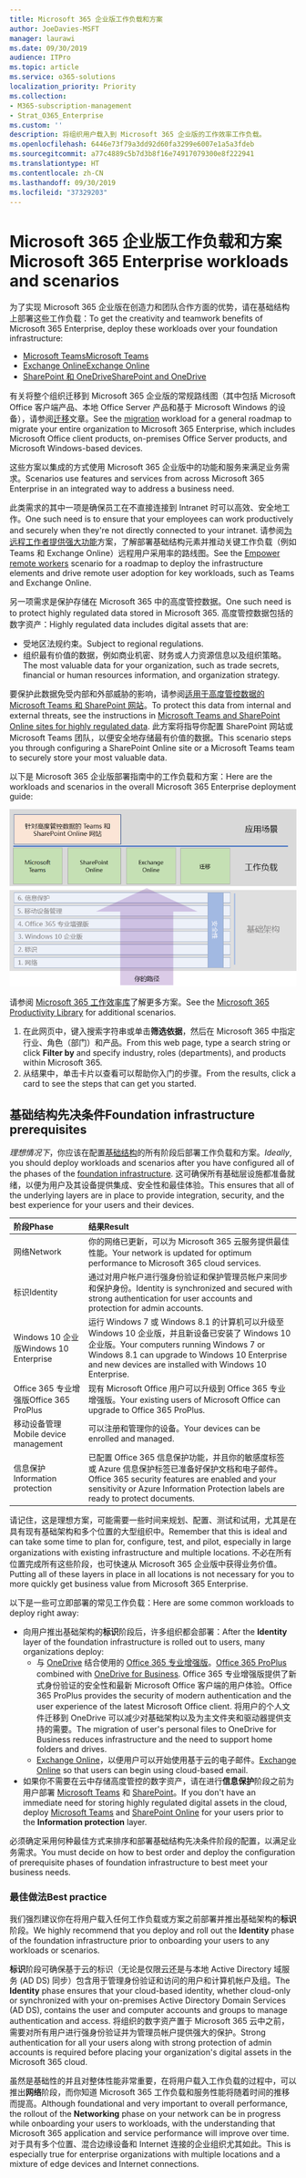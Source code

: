 ```yaml
---
title: Microsoft 365 企业版工作负载和方案
author: JoeDavies-MSFT
manager: laurawi
ms.date: 09/30/2019
audience: ITPro
ms.topic: article
ms.service: o365-solutions
localization_priority: Priority
ms.collection:
- M365-subscription-management
- Strat_O365_Enterprise
ms.custom: ''
description: 将组织用户载入到 Microsoft 365 企业版的工作效率工作负载。
ms.openlocfilehash: 6446e73f79a3dd92d60fa3299e6007e1a5a3fdeb
ms.sourcegitcommit: a77c4889c5b7d3b8f16e74917079300e8f222941
ms.translationtype: HT
ms.contentlocale: zh-CN
ms.lasthandoff: 09/30/2019
ms.locfileid: "37329203"
---
```

# <a name="microsoft-365-enterprise-workloads-and-scenarios"></a><span data-ttu-id="a0e5f-103">Microsoft 365 企业版工作负载和方案</span><span class="sxs-lookup"><span data-stu-id="a0e5f-103">Microsoft 365 Enterprise workloads and scenarios</span></span>

<span data-ttu-id="a0e5f-104">为了实现 Microsoft 365 企业版在创造力和团队合作方面的优势，请在基础结构上部署这些工作负载：</span><span class="sxs-lookup"><span data-stu-id="a0e5f-104">To get the creativity and teamwork benefits of Microsoft 365 Enterprise, deploy these workloads over your foundation infrastructure:</span></span>

- [<span data-ttu-id="a0e5f-105">Microsoft Teams</span><span class="sxs-lookup"><span data-stu-id="a0e5f-105">Microsoft Teams</span></span>](teams-workload.md)
- [<span data-ttu-id="a0e5f-106">Exchange Online</span><span class="sxs-lookup"><span data-stu-id="a0e5f-106">Exchange Online</span></span>](exchangeonline-workload.md)
- [<span data-ttu-id="a0e5f-107">SharePoint 和 OneDrive</span><span class="sxs-lookup"><span data-stu-id="a0e5f-107">SharePoint and OneDrive</span></span>](sharepoint-online-onedrive-workload.md)

<span data-ttu-id="a0e5f-108">有关将整个组织迁移到 Microsoft 365 企业版的常规路线图（其中包括 Microsoft Office 客户端产品、本地 Office Server 产品和基于 Microsoft Windows 的设备），请参阅[迁移](migration-microsoft-365-enterprise-workload.md)文章。</span><span class="sxs-lookup"><span data-stu-id="a0e5f-108">See the [migration](migration-microsoft-365-enterprise-workload.md) workload for a general roadmap to migrate your entire organization to Microsoft 365 Enterprise, which includes Microsoft Office client products, on-premises Office Server products, and Microsoft Windows-based devices.</span></span>

<span data-ttu-id="a0e5f-109">这些方案以集成的方式使用 Microsoft 365 企业版中的功能和服务来满足业务需求。</span><span class="sxs-lookup"><span data-stu-id="a0e5f-109">Scenarios use features and services from across Microsoft 365 Enterprise in an integrated way to address a business need.</span></span> 

<span data-ttu-id="a0e5f-110">此类需求的其中一项是确保员工在不直接连接到 Intranet 时可以高效、安全地工作。</span><span class="sxs-lookup"><span data-stu-id="a0e5f-110">One such need is to ensure that your employees can work productively and securely when they're not directly connected to your intranet.</span></span> <span data-ttu-id="a0e5f-111">请参阅[为远程工作者提供强大功能](empower-people-to-work-remotely.md)方案，了解部署基础结构元素并推动关键工作负载（例如 Teams 和 Exchange Online）远程用户采用率的路线图。</span><span class="sxs-lookup"><span data-stu-id="a0e5f-111">See the [Empower remote workers](empower-people-to-work-remotely.md) scenario for a roadmap to deploy the infrastructure elements and drive remote user adoption for key workloads, such as Teams and Exchange Online.</span></span>

<span data-ttu-id="a0e5f-112">另一项需求是保护存储在 Microsoft 365 中的高度管控数据。</span><span class="sxs-lookup"><span data-stu-id="a0e5f-112">One such need is to protect highly regulated data stored in Microsoft 365.</span></span> <span data-ttu-id="a0e5f-113">高度管控数据包括的数字资产：</span><span class="sxs-lookup"><span data-stu-id="a0e5f-113">Highly regulated data includes digital assets that are:</span></span>

- <span data-ttu-id="a0e5f-114">受地区法规约束。</span><span class="sxs-lookup"><span data-stu-id="a0e5f-114">Subject to regional regulations.</span></span>
- <span data-ttu-id="a0e5f-115">组织最有价值的数据，例如商业机密、财务或人力资源信息以及组织策略。</span><span class="sxs-lookup"><span data-stu-id="a0e5f-115">The most valuable data for your organization, such as trade secrets, financial or human resources information, and organization strategy.</span></span>

<span data-ttu-id="a0e5f-116">要保护此数据免受内部和外部威胁的影响，请参阅[适用于高度管控数据的 Microsoft Teams 和 SharePoint 网站](teams-sharepoint-online-sites-highly-regulated-data.md)。</span><span class="sxs-lookup"><span data-stu-id="a0e5f-116">To protect this data from internal and external threats, see the instructions in [Microsoft Teams and SharePoint Online sites for highly regulated data](teams-sharepoint-online-sites-highly-regulated-data.md).</span></span> <span data-ttu-id="a0e5f-117">此方案将指导你配置 SharePoint 网站或 Microsoft Teams 团队，以便安全地存储最有价值的数据。</span><span class="sxs-lookup"><span data-stu-id="a0e5f-117">This scenario steps you through configuring a SharePoint Online site or a Microsoft Teams team to securely store your most valuable data.</span></span>

<span data-ttu-id="a0e5f-118">以下是 Microsoft 365 企业版部署指南中的工作负载和方案：</span><span class="sxs-lookup"><span data-stu-id="a0e5f-118">Here are the workloads and scenarios in the overall Microsoft 365 Enterprise deployment guide:</span></span>

![](./media/deploy-workloads/m365-deploy-content-arch-workloads.png)

<span data-ttu-id="a0e5f-119">请参阅 [Microsoft 365 工作效率库](https://www.microsoft.com/microsoft-365/success/)了解更多方案。</span><span class="sxs-lookup"><span data-stu-id="a0e5f-119">See the [Microsoft 365 Productivity Library](https://www.microsoft.com/microsoft-365/success/) for additional scenarios.</span></span> 

1. <span data-ttu-id="a0e5f-120">在此网页中，键入搜索字符串或单击**筛选依据**，然后在 Microsoft 365 中指定行业、角色（部门）和产品。</span><span class="sxs-lookup"><span data-stu-id="a0e5f-120">From this web page, type a search string or click **Filter by** and specify industry, roles (departments), and products within Microsoft 365.</span></span>
2. <span data-ttu-id="a0e5f-121">从结果中，单击卡片以查看可以帮助你入门的步骤。</span><span class="sxs-lookup"><span data-stu-id="a0e5f-121">From the results, click a card to see the steps that can get you started.</span></span>

## <a name="foundation-infrastructure-prerequisites"></a><span data-ttu-id="a0e5f-122">基础结构先决条件</span><span class="sxs-lookup"><span data-stu-id="a0e5f-122">Foundation infrastructure prerequisites</span></span>

<span data-ttu-id="a0e5f-123">*理想情况下*，你应该在配置[基础结构](deploy-foundation-infrastructure.md)的所有阶段后部署工作负载和方案。</span><span class="sxs-lookup"><span data-stu-id="a0e5f-123">*Ideally*, you should deploy workloads and scenarios after you have configured all of the phases of the [foundation infrastructure](deploy-foundation-infrastructure.md).</span></span> <span data-ttu-id="a0e5f-124">这可确保所有基础层设施都准备就绪，以便为用户及其设备提供集成、安全性和最佳体验。</span><span class="sxs-lookup"><span data-stu-id="a0e5f-124">This ensures that all of the underlying layers are in place to provide integration, security, and the best experience for your users and their devices.</span></span>

| <span data-ttu-id="a0e5f-125">阶段</span><span class="sxs-lookup"><span data-stu-id="a0e5f-125">Phase</span></span> | <span data-ttu-id="a0e5f-126">结果</span><span class="sxs-lookup"><span data-stu-id="a0e5f-126">Result</span></span> |
|:-------|:-----|
| <span data-ttu-id="a0e5f-127">网络</span><span class="sxs-lookup"><span data-stu-id="a0e5f-127">Network</span></span> | <span data-ttu-id="a0e5f-128">你的网络已更新，可以为 Microsoft 365 云服务提供最佳性能。</span><span class="sxs-lookup"><span data-stu-id="a0e5f-128">Your network is updated for optimum performance to Microsoft 365 cloud services.</span></span> |
| <span data-ttu-id="a0e5f-129">标识</span><span class="sxs-lookup"><span data-stu-id="a0e5f-129">Identity</span></span> | <span data-ttu-id="a0e5f-130">通过对用户帐户进行强身份验证和保护管理员帐户来同步和保护身份。</span><span class="sxs-lookup"><span data-stu-id="a0e5f-130">Identity is synchronized and secured with strong authentication for user accounts and protection for admin accounts.</span></span> |
| <span data-ttu-id="a0e5f-131">Windows 10 企业版</span><span class="sxs-lookup"><span data-stu-id="a0e5f-131">Windows 10 Enterprise</span></span> | <span data-ttu-id="a0e5f-132">运行 Windows 7 或 Windows 8.1 的计算机可以升级至 Windows 10 企业版，并且新设备已安装了 Windows 10 企业版。</span><span class="sxs-lookup"><span data-stu-id="a0e5f-132">Your computers running Windows 7 or Windows 8.1 can upgrade to Windows 10 Enterprise and new devices are installed with Windows 10 Enterprise.</span></span> |
| <span data-ttu-id="a0e5f-133">Office 365 专业增强版</span><span class="sxs-lookup"><span data-stu-id="a0e5f-133">Office 365 ProPlus</span></span> | <span data-ttu-id="a0e5f-134">现有 Microsoft Office 用户可以升级到 Office 365 专业增强版。</span><span class="sxs-lookup"><span data-stu-id="a0e5f-134">Your existing users of Microsoft Office can upgrade to Office 365 ProPlus.</span></span> |
| <span data-ttu-id="a0e5f-135">移动设备管理</span><span class="sxs-lookup"><span data-stu-id="a0e5f-135">Mobile device management</span></span> | <span data-ttu-id="a0e5f-136">可以注册和管理你的设备。</span><span class="sxs-lookup"><span data-stu-id="a0e5f-136">Your devices can be enrolled and managed.</span></span> |
| <span data-ttu-id="a0e5f-137">信息保护</span><span class="sxs-lookup"><span data-stu-id="a0e5f-137">Information protection</span></span> | <span data-ttu-id="a0e5f-138">已配置 Office 365 信息保护功能，并且你的敏感度标签或 Azure 信息保护标签已准备好保护文档和电子邮件。</span><span class="sxs-lookup"><span data-stu-id="a0e5f-138">Office 365 security features are enabled and your sensitivity or Azure Information Protection labels are ready to protect documents.</span></span> |

<span data-ttu-id="a0e5f-139">请记住，这是理想方案，可能需要一些时间来规划、配置、测试和试用，尤其是在具有现有基础架构和多个位置的大型组织中。</span><span class="sxs-lookup"><span data-stu-id="a0e5f-139">Remember that this is ideal and can take some time to plan for, configure, test, and pilot, especially in large organizations with existing infrastructure and multiple locations.</span></span> <span data-ttu-id="a0e5f-140">不必在所有位置完成所有这些阶段，也可快速从 Microsoft 365 企业版中获得业务价值。</span><span class="sxs-lookup"><span data-stu-id="a0e5f-140">Putting all of these layers in place in all locations is not necessary for you to more quickly get business value from Microsoft 365 Enterprise.</span></span> 

<span data-ttu-id="a0e5f-141">以下是一些可立即部署的常见工作负载：</span><span class="sxs-lookup"><span data-stu-id="a0e5f-141">Here are some common workloads to deploy right away:</span></span> 

- <span data-ttu-id="a0e5f-142">向用户推出基础架构的**标识**阶段后，许多组织都会部署：</span><span class="sxs-lookup"><span data-stu-id="a0e5f-142">After the **Identity** layer of the foundation infrastructure is rolled out to users, many organizations deploy:</span></span>
  - <span data-ttu-id="a0e5f-143">与 [OneDrive](https://docs.microsoft.com/onedrive/plan-onedrive-enterprise) 结合使用的 [Office 365 专业增强版](office365proplus-infrastructure.md)。</span><span class="sxs-lookup"><span data-stu-id="a0e5f-143">[Office 365 ProPlus](office365proplus-infrastructure.md) combined with [OneDrive for Business](https://docs.microsoft.com/onedrive/plan-onedrive-enterprise).</span></span> <span data-ttu-id="a0e5f-144">Office 365 专业增强版提供了新式身份验证的安全性和最新 Microsoft Office 客户端的用户体验。</span><span class="sxs-lookup"><span data-stu-id="a0e5f-144">Office 365 ProPlus provides the security of modern authentication and the user experience of the latest Microsoft Office client.</span></span> <span data-ttu-id="a0e5f-145">将用户的个人文件迁移到 OneDrive 可以减少对基础架构以及为主文件夹和驱动器提供支持的需要。</span><span class="sxs-lookup"><span data-stu-id="a0e5f-145">The migration of user's personal files to OneDrive for Business reduces infrastructure and the need to support home folders and drives.</span></span>
  - <span data-ttu-id="a0e5f-146">[Exchange Online](exchangeonline-workload.md)，以便用户可以开始使用基于云的电子邮件。</span><span class="sxs-lookup"><span data-stu-id="a0e5f-146">[Exchange Online](exchangeonline-workload.md) so that users can begin using cloud-based email.</span></span>
- <span data-ttu-id="a0e5f-147">如果你不需要在云中存储高度管控的数字资产，请在进行**信息保护**阶段之前为用户部署 [Microsoft Teams](teams-workload.md) 和 [SharePoint](sharepoint-online-onedrive-workload.md)。</span><span class="sxs-lookup"><span data-stu-id="a0e5f-147">If you don't have an immediate need for storing highly regulated digital assets in the cloud, deploy [Microsoft Teams](teams-workload.md) and [SharePoint Online](sharepoint-online-onedrive-workload.md) for your users prior to the **Information protection** layer.</span></span>

<span data-ttu-id="a0e5f-148">必须确定采用何种最佳方式来排序和部署基础结构先决条件阶段的配置，以满足业务需求。</span><span class="sxs-lookup"><span data-stu-id="a0e5f-148">You must decide on how to best order and deploy the configuration of prerequisite phases of foundation infrastructure to best meet your business needs.</span></span>

### <a name="best-practice"></a><span data-ttu-id="a0e5f-149">最佳做法</span><span class="sxs-lookup"><span data-stu-id="a0e5f-149">Best practice</span></span>

<span data-ttu-id="a0e5f-150">我们强烈建议你在将用户载入任何工作负载或方案之前部署并推出基础架构的**标识**阶段。</span><span class="sxs-lookup"><span data-stu-id="a0e5f-150">We highly recommend that you deploy and roll out the **Identity** phase of the foundation infrastructure prior to onboarding your users to any workloads or scenarios.</span></span>

<span data-ttu-id="a0e5f-151">**标识**阶段可确保基于云的标识（无论是仅限云还是与本地 Active Directory 域服务 (AD DS) 同步）包含用于管理身份验证和访问的用户和计算机帐户及组。</span><span class="sxs-lookup"><span data-stu-id="a0e5f-151">The **Identity** phase ensures that your cloud-based identity, whether cloud-only or synchronized with your on-premises Active Directory Domain Services (AD DS), contains the user and computer accounts and groups to manage authentication and access.</span></span> <span data-ttu-id="a0e5f-152">将组织的数字资产置于 Microsoft 365 云中之前，需要对所有用户进行强身份验证并为管理员帐户提供强大的保护。</span><span class="sxs-lookup"><span data-stu-id="a0e5f-152">Strong authentication for all your users along with strong protection of admin accounts is required before placing your organization's digital assets in the Microsoft 365 cloud.</span></span>

<span data-ttu-id="a0e5f-153">虽然是基础性的并且对整体性能非常重要，在将用户载入工作负载的过程中，可以推出**网络**阶段，而你知道 Microsoft 365 工作负载和服务性能将随着时间的推移而提高。</span><span class="sxs-lookup"><span data-stu-id="a0e5f-153">Although foundational and very important to overall performance, the rollout of the **Networking** phase on your network can be in progress while onboarding your users to workloads, with the understanding that Microsoft 365 application and service performance will improve over time.</span></span> <span data-ttu-id="a0e5f-154">对于具有多个位置、混合边缘设备和 Internet 连接的企业组织尤其如此。</span><span class="sxs-lookup"><span data-stu-id="a0e5f-154">This is especially true for enterprise organizations with multiple locations and a mixture of edge devices and Internet connections.</span></span>
